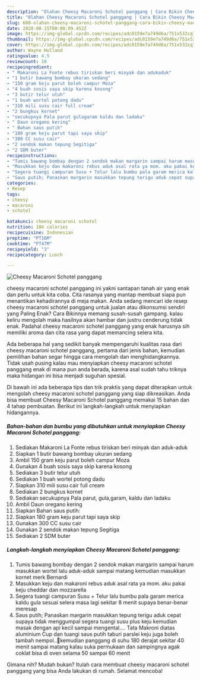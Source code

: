 ```yaml
---
description: "Olahan Cheesy Macaroni Schotel panggang | Cara Bikin Cheesy Macaroni Schotel panggang Yang Lezat"
title: "Olahan Cheesy Macaroni Schotel panggang | Cara Bikin Cheesy Macaroni Schotel panggang Yang Lezat"
slug: 660-olahan-cheesy-macaroni-schotel-panggang-cara-bikin-cheesy-macaroni-schotel-panggang-yang-lezat
date: 2020-08-15T08:08:09.452Z
image: https://img-global.cpcdn.com/recipes/adc0159e7a749d6a/751x532cq70/cheesy-macaroni-schotel-panggang-foto-resep-utama.jpg
thumbnail: https://img-global.cpcdn.com/recipes/adc0159e7a749d6a/751x532cq70/cheesy-macaroni-schotel-panggang-foto-resep-utama.jpg
cover: https://img-global.cpcdn.com/recipes/adc0159e7a749d6a/751x532cq70/cheesy-macaroni-schotel-panggang-foto-resep-utama.jpg
author: Wayne Holland
ratingvalue: 4.5
reviewcount: 10
recipeingredient:
- " Makaroni La Fonte rebus tiriskan beri minyak dan adukaduk"
- "1 butir bawang bombay ukuran sedang"
- "150 gram keju parut boleh campur Moza"
- "4 buah sosis saya skip karena kosong"
- "3 butir telur utuh"
- "1 buah wortel potong dadu"
- "310 mili susu cair full cream"
- "2 bungkus kornet"
- "secukupnya Pala parut gulagaram kaldu dan ladaku"
- " Daun oregano kering"
- " Bahan saus putih"
- "180 gram keju parut tapi saya skip"
- "300 CC susu cair"
- "2 sendok makan tepung Segitiga"
- "2 SDM buter"
recipeinstructions:
- "Tumis bawang bombay dengan 2 sendok makan margarin sampai harum masukkan wortel lalu aduk-aduk sampai matang kemudian masukkan kornet merk Bernardi"
- "Masukkan keju dan makaroni rebus aduk asal rata ya mom. aku pakai keju cheddar dan mozzarella"
- "Segera tuangi campuran Susu + Telur lalu bumbu pala garam merica kaldu gula sesuai selera masa lagi sekitar 8 menit supaya benar-benar meresap"
- "Saus putih; Panaskan margarin masukkan tepung terigu aduk cepat supaya tidak menggumpal segera tuangi susu plus keju kemudian masak dengan api kecil sampai mengental.... Tata Makroni diatas aluminium Cup dan tuangi saus putih taburi parslei keju juga boleh tambah nempol..🤤kemudian panggang di suhu 180 derajat sekitar 40 menit sampai matang kalau suka permukaan dan sampingnya agak coklat bisa di oven selama 50 sampai 60 menit"
categories:
- Resep
tags:
- cheesy
- macaroni
- schotel

katakunci: cheesy macaroni schotel 
nutrition: 104 calories
recipecuisine: Indonesian
preptime: "PT16M"
cooktime: "PT47M"
recipeyield: "3"
recipecategory: Lunch

---
```



![Cheesy Macaroni Schotel panggang](https://img-global.cpcdn.com/recipes/adc0159e7a749d6a/751x532cq70/cheesy-macaroni-schotel-panggang-foto-resep-utama.jpg)


cheesy macaroni schotel panggang ini yakni santapan tanah air yang enak dan perlu untuk kita coba. Cita rasanya yang mantap membuat siapa pun menantikan kehadirannya di meja makan.
Anda sedang mencari ide resep cheesy macaroni schotel panggang untuk jualan atau dikonsumsi sendiri yang Paling Enak? Cara Bikinnya memang susah-susah gampang. kalau keliru mengolah maka hasilnya akan hambar dan justru cenderung tidak enak. Padahal cheesy macaroni schotel panggang yang enak harusnya sih memiliki aroma dan cita rasa yang dapat memancing selera kita.



Ada beberapa hal yang sedikit banyak mempengaruhi kualitas rasa dari cheesy macaroni schotel panggang, pertama dari jenis bahan, kemudian pemilihan bahan segar hingga cara mengolah dan menghidangkannya. Tidak usah pusing kalau mau menyiapkan cheesy macaroni schotel panggang enak di mana pun anda berada, karena asal sudah tahu triknya maka hidangan ini bisa menjadi suguhan spesial.


Di bawah ini ada beberapa tips dan trik praktis yang dapat diterapkan untuk mengolah cheesy macaroni schotel panggang yang siap dikreasikan. Anda bisa membuat Cheesy Macaroni Schotel panggang memakai 15 bahan dan 4 tahap pembuatan. Berikut ini langkah-langkah untuk menyiapkan hidangannya.

<!--inarticleads1-->

##### Bahan-bahan dan bumbu yang dibutuhkan untuk menyiapkan Cheesy Macaroni Schotel panggang:

1. Sediakan  Makaroni La Fonte rebus tiriskan beri minyak dan aduk-aduk
1. Siapkan 1 butir bawang bombay ukuran sedang
1. Ambil 150 gram keju parut boleh campur Moza
1. Gunakan 4 buah sosis saya skip karena kosong
1. Sediakan 3 butir telur utuh
1. Sediakan 1 buah wortel potong dadu
1. Siapkan 310 mili susu cair full cream
1. Sediakan 2 bungkus kornet
1. Sediakan secukupnya Pala parut, gula,garam, kaldu dan ladaku
1. Ambil  Daun oregano kering
1. Siapkan  Bahan saus putih:
1. Siapkan 180 gram keju parut tapi saya skip
1. Gunakan 300 CC susu cair
1. Gunakan 2 sendok makan tepung Segitiga
1. Sediakan 2 SDM buter




<!--inarticleads2-->

##### Langkah-langkah menyiapkan Cheesy Macaroni Schotel panggang:

1. Tumis bawang bombay dengan 2 sendok makan margarin sampai harum masukkan wortel lalu aduk-aduk sampai matang kemudian masukkan kornet merk Bernardi
1. Masukkan keju dan makaroni rebus aduk asal rata ya mom. aku pakai keju cheddar dan mozzarella
1. Segera tuangi campuran Susu + Telur lalu bumbu pala garam merica kaldu gula sesuai selera masa lagi sekitar 8 menit supaya benar-benar meresap
1. Saus putih; Panaskan margarin masukkan tepung terigu aduk cepat supaya tidak menggumpal segera tuangi susu plus keju kemudian masak dengan api kecil sampai mengental.... Tata Makroni diatas aluminium Cup dan tuangi saus putih taburi parslei keju juga boleh tambah nempol..🤤kemudian panggang di suhu 180 derajat sekitar 40 menit sampai matang kalau suka permukaan dan sampingnya agak coklat bisa di oven selama 50 sampai 60 menit




Gimana nih? Mudah bukan? Itulah cara membuat cheesy macaroni schotel panggang yang bisa Anda lakukan di rumah. Selamat mencoba!
